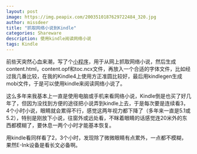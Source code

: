 ```yaml
---
layout: post
image: https://img.peapix.com/2003510187629722484_320.jpg
author: missdeer
title: "抓取网络小说到Kindle"
categories: Shareware
description: 使用kindle阅读网络小说
tags: Kindle
---
```


前些天突然心血来潮，写了个[小程序](https://github.com/dfordsoft/getnovel)，用于从网上抓取网络小说，然后生成content.html，content.opf和toc.ncx文件，再放入一个合适的字体文件，比如经过我几番比较，在我的Kindle4上使用方正准圆比较好，最后用kindlegen生成mobi文件，于是可以使用kindle来阅读网络小说了。

这么多年来我基本上一直是使用电脑或手机来看网络小说，Kindle倒是也买了好几年了，但因为没找到方便的途径把小说弄到kindle上去，于是每次要是连续看3，4个小时小说，眼睛就会累得不行，感觉这两年视力都下降了（多年来一直是5.1或5.2），特别是刚放下小说，往窗外或远处看，不眯着眼睛的话感觉连20米外的东西都模糊了，要休息一两个小时才能基本恢复。

用kindle看同样看了2，3个小时，发现除了微微眼睛有点累外，一点都不模糊，果然E-Ink设备是看长文必备啊。